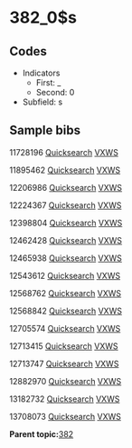 # 382\_0$s

## Codes

-   Indicators
    -   First: \_
    -   Second: 0
-   Subfield: s

## Sample bibs

11728196 [Quicksearch](https://search.library.yale.edu/catalog/11728196) [VXWS](http://prodorbis.library.yale.edu:7014/vxws/GetHoldingsService?bibId=11728196)

11895462 [Quicksearch](https://search.library.yale.edu/catalog/11895462) [VXWS](http://prodorbis.library.yale.edu:7014/vxws/GetHoldingsService?bibId=11895462)

12206986 [Quicksearch](https://search.library.yale.edu/catalog/12206986) [VXWS](http://prodorbis.library.yale.edu:7014/vxws/GetHoldingsService?bibId=12206986)

12224367 [Quicksearch](https://search.library.yale.edu/catalog/12224367) [VXWS](http://prodorbis.library.yale.edu:7014/vxws/GetHoldingsService?bibId=12224367)

12398804 [Quicksearch](https://search.library.yale.edu/catalog/12398804) [VXWS](http://prodorbis.library.yale.edu:7014/vxws/GetHoldingsService?bibId=12398804)

12462428 [Quicksearch](https://search.library.yale.edu/catalog/12462428) [VXWS](http://prodorbis.library.yale.edu:7014/vxws/GetHoldingsService?bibId=12462428)

12465938 [Quicksearch](https://search.library.yale.edu/catalog/12465938) [VXWS](http://prodorbis.library.yale.edu:7014/vxws/GetHoldingsService?bibId=12465938)

12543612 [Quicksearch](https://search.library.yale.edu/catalog/12543612) [VXWS](http://prodorbis.library.yale.edu:7014/vxws/GetHoldingsService?bibId=12543612)

12568762 [Quicksearch](https://search.library.yale.edu/catalog/12568762) [VXWS](http://prodorbis.library.yale.edu:7014/vxws/GetHoldingsService?bibId=12568762)

12568842 [Quicksearch](https://search.library.yale.edu/catalog/12568842) [VXWS](http://prodorbis.library.yale.edu:7014/vxws/GetHoldingsService?bibId=12568842)

12705574 [Quicksearch](https://search.library.yale.edu/catalog/12705574) [VXWS](http://prodorbis.library.yale.edu:7014/vxws/GetHoldingsService?bibId=12705574)

12713415 [Quicksearch](https://search.library.yale.edu/catalog/12713415) [VXWS](http://prodorbis.library.yale.edu:7014/vxws/GetHoldingsService?bibId=12713415)

12713747 [Quicksearch](https://search.library.yale.edu/catalog/12713747) [VXWS](http://prodorbis.library.yale.edu:7014/vxws/GetHoldingsService?bibId=12713747)

12882970 [Quicksearch](https://search.library.yale.edu/catalog/12882970) [VXWS](http://prodorbis.library.yale.edu:7014/vxws/GetHoldingsService?bibId=12882970)

13182732 [Quicksearch](https://search.library.yale.edu/catalog/13182732) [VXWS](http://prodorbis.library.yale.edu:7014/vxws/GetHoldingsService?bibId=13182732)

13708073 [Quicksearch](https://search.library.yale.edu/catalog/13708073) [VXWS](http://prodorbis.library.yale.edu:7014/vxws/GetHoldingsService?bibId=13708073)

**Parent topic:**[382](../../tags/382/382.md)

